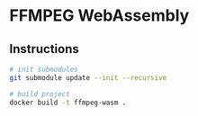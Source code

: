 # FFMPEG WebAssembly

## Instructions

```bash
# init submodules
git submodule update --init --recursive

# build project
docker build -t ffmpeg-wasm .
```
